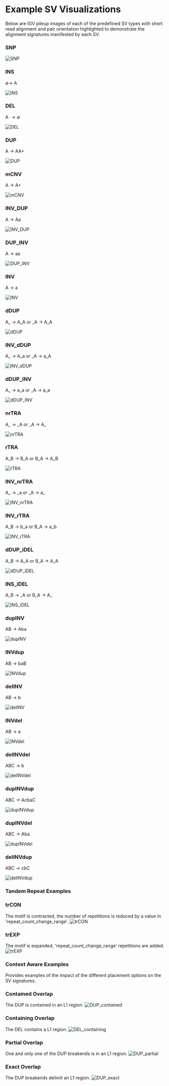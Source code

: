 # Example SV Visualizations

Below are IGV pileup images of each of the predefined SV types with short read alignment and pair orientation highlighted 
to demonstrate the alignment signatures manifested by each SV.

### SNP

![SNP](gallery/SNP.png)

### INS
$\emptyset \rightarrow$ A

![INS](gallery/INS.png)

### DEL
A $\rightarrow \emptyset$

![DEL](gallery/DEL.png)

### DUP
A $\rightarrow$ AA+

![DUP](gallery/DUP.png)

### mCNV
A $\rightarrow$ A+

![mCNV](gallery/mCNV.png)

### INV\_DUP
A $\rightarrow$ Aa

![INV_DUP](gallery/INV_DUP.png)

### DUP\_INV
A $\rightarrow$ aa

![DUP_INV](gallery/DUP_INV.png)

### INV
A $\rightarrow$ a

![INV](gallery/INV.png)

### dDUP
A\_ $\rightarrow$ A\_A or \_A $\rightarrow$ A\_A

![dDUP](gallery/dDUP.png)

### INV\_dDUP
A\_ $\rightarrow$ A\_a or \_A $\rightarrow$ a\_A

![INV_dDUP](gallery/INV_dDUP.png)

### dDUP\_INV
A\_ $\rightarrow$ a\_a or \_A $\rightarrow$ a\_a

![dDUP_INV](gallery/dDUP_INV.png)

### nrTRA
A\_ $\rightarrow$ \_A or \_A $\rightarrow$ A\_

![nrTRA](gallery/nrTRA.png)

### rTRA
A\_B $\rightarrow$ B\_A or B\_A $\rightarrow$ A\_B

![rTRA](gallery/rTRA.png)

### INV_nrTRA
A\_ $\rightarrow$ \_a or \_A $\rightarrow$ a\_

![INV_nrTRA](gallery/INV_nrTRA.png)

### INV_rTRA
A\_B $\rightarrow$ b\_a or B\_A $\rightarrow$ a\_b

![INV_rTRA](gallery/INV_rTRA.png)

### dDUP_iDEL
A\_B $\rightarrow$ A\_A or B\_A $\rightarrow$ A\_A


![dDUP_iDEL](gallery/dDUP_iDEL.png)

### INS_iDEL
A\_B $\rightarrow$ \_A or B\_A $\rightarrow$ A\_

![INS\_iDEL](gallery/INS_iDEL.png)

### dupINV
AB $\rightarrow$ Aba

![dupINV](gallery/dupINV.png)

### INVdup
AB $\rightarrow$ baB

![INVdup](gallery/INVdup.png)

### delINV
AB $\rightarrow$ b

![delINV](gallery/delINV.png)

### INVdel
AB $\rightarrow$ a

![INVdel](gallery/INVdel.png)

### delINVdel
ABC $\rightarrow$ b

![delINVdel](gallery/delINVdel.png)

### dupINVdup
ABC $\rightarrow$ AcbaC

![dupINVdup](gallery/dupINVdup.png)

### dupINVdel
ABC $\rightarrow$ Aba

![dupINVdel](gallery/dupINVdel.png)

### delINVdup
ABC $\rightarrow$ cbC

![delINVdup](gallery/delINVdup.png)

### Tandem Repeat Examples
### trCON
The motif is contracted, the number of repetitions is reduced by a value in 'repeat_count_change_range'.
![trCON](gallery/trCON.png)


### trEXP
The motif is expanded, 'repeat_count_change_range' repetitions are added.
![trEXP](gallery/trEXP.png)

### Context Aware Examples
Provides examples of the impact of the different placement options on the SV signatures.
### Contained Overlap
The DUP is contained in an L1 region.
![DUP_contained](gallery/DUP_contained.png)

### Containing Overlap
The DEL contains a L1 region.
![DEL_containing](gallery/DEL_containing.png)

### Partial Overlap
One and only one of the DUP breakends is in an L1 region.
![DUP_partial](gallery/DUP_partial.png)

### Exact Overlap
The DUP breakends delimit an L1 region.
![DUP_exact](gallery/DUP_exact.png)